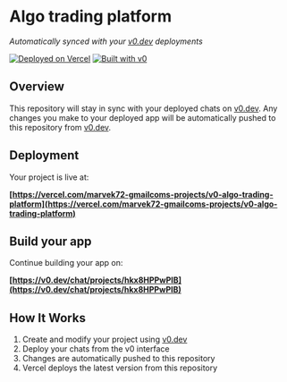 # Algo trading platform

*Automatically synced with your [v0.dev](https://v0.dev) deployments*

[![Deployed on Vercel](https://img.shields.io/badge/Deployed%20on-Vercel-black?style=for-the-badge&logo=vercel)](https://vercel.com/marvek72-gmailcoms-projects/v0-algo-trading-platform)
[![Built with v0](https://img.shields.io/badge/Built%20with-v0.dev-black?style=for-the-badge)](https://v0.dev/chat/projects/hkx8HPPwPIB)

## Overview

This repository will stay in sync with your deployed chats on [v0.dev](https://v0.dev).
Any changes you make to your deployed app will be automatically pushed to this repository from [v0.dev](https://v0.dev).

## Deployment

Your project is live at:

**[https://vercel.com/marvek72-gmailcoms-projects/v0-algo-trading-platform](https://vercel.com/marvek72-gmailcoms-projects/v0-algo-trading-platform)**

## Build your app

Continue building your app on:

**[https://v0.dev/chat/projects/hkx8HPPwPIB](https://v0.dev/chat/projects/hkx8HPPwPIB)**

## How It Works

1. Create and modify your project using [v0.dev](https://v0.dev)
2. Deploy your chats from the v0 interface
3. Changes are automatically pushed to this repository
4. Vercel deploys the latest version from this repository